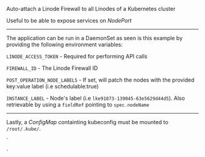 Auto-attach a Linode Firewall to all Linodes of a Kubernetes cluster

Useful to be able to expose services on _NodePort_


---

The application can be run in a DaemonSet as seen is this example by providing the following environment variables:

`LINODE_ACCESS_TOKEN` - Required for performing API calls

`FIREWALL_ID` - The Linode Firewall ID

`POST_OPERATION_NODE_LABELS` - If set, will patch the nodes with the provided key:value label (i.e schedulable:true)

`INSTANCE_LABEL` - Node's label (i.e `lke91873-139045-63e5629d44d5`). Also retrievable by using a `fieldRef` pointing to `spec.nodeName`

---


Lastly, a _ConfigMap_ containting kubeconfig must be mounted to `/root/.kube/`.



`


`

